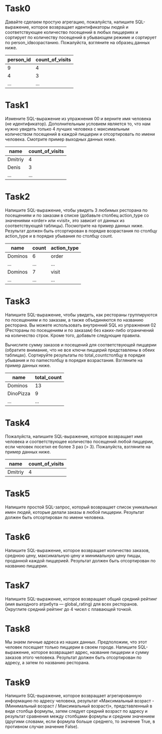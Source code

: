 # Task0
Давайте сделаем простую агрегацию, пожалуйста, напишите SQL-выражение, которое возвращает идентификаторы людей и соответствующее количество посещений в любых пиццериях и сортирует по количеству посещений в убывающем режиме и сортирует по person_idвозрастанию. Пожалуйста, взгляните на образец данных ниже.

| person_id | count_of_visits |
| ------ | ------ |
| 9 | 4 |
| 4 | 3 |
| ... | ... | 

# Task1
Измените SQL-выражение из упражнения 00 и верните имя человека (не идентификатор). Дополнительным условием является то, что нам нужно увидеть только 4 лучших человека с максимальным количеством посещений в каждой пиццерии и отсортировать по имени человека. Смотрите пример выходных данных ниже.

| name | count_of_visits |
| ------ | ------ |
| Dmitriy | 4 |
| Denis | 3 |
| ... | ... | 

# Task2
Напишите SQL-выражение, чтобы увидеть 3 любимых ресторана по посещениям и по заказам в списке (добавьте столбец action_type со значениями «order» или «visit», это зависит от данных из соответствующей таблицы). Посмотрите на пример данных ниже. Результат должен быть отсортирован в порядке возрастания по столбцу action_type и в порядке убывания по столбцу count.

| name | count | action_type |
| ------ | ------ | ------ |
| Dominos | 6 | order |
| ... | ... | ... |
| Dominos | 7 | visit |
| ... | ... | ... |

# Task3
Напишите SQL-выражение, чтобы увидеть, как рестораны группируются по посещениям и по заказам, а также объединяются по названию ресторана. 
Вы можете использовать внутренний SQL из упражнения 02 (Рестораны по посещениям и по заказам) без каких-либо ограничений на количество строк.
Кроме того, добавьте следующие правила.

Вычислите сумму заказов и посещений для соответствующей пиццерии (обратите внимание, что не все ключи пиццерий представлены в обеих таблицах).
Сортируйте результаты по total_countстолбцу в порядке убывания и по nameстолбцу в порядке возрастания. Взгляните на пример данных ниже.

| name | total_count |
| ------ | ------ |
| Dominos | 13 |
| DinoPizza | 9 |
| ... | ... | 

# Task4
Пожалуйста, напишите SQL-выражение, которое возвращает имя человека и соответствующее количество посещений любой пиццерии, если человек посетил ее более 3 раз (> 3). Пожалуйста, взгляните на пример данных ниже.

| name | count_of_visits |
| ------ | ------ |
| Dmitriy | 4 |

# Task5
Напишите простой SQL-запрос, который возвращает список уникальных имен людей, которые делали заказы в любой пиццерии. Результат должен быть отсортирован по имени человека.

# Task6
Напишите SQL-выражение, которое возвращает количество заказов, среднюю цену, максимальную цену и минимальную цену пиццы, проданной каждой пиццерией. Результат должен быть отсортирован по названию пиццерии.

# Task7
Напишите SQL-выражение, которое возвращает общий средний рейтинг (имя выходного атрибута — global_rating) для всех ресторанов. Округлите средний рейтинг до 4 чисел с плавающей точкой.

# Task8
Мы знаем личные адреса из наших данных. Предположим, что этот человек посещает только пиццерии в своем городе. Напишите SQL-выражение, которое возвращает адрес, название пиццерии и сумму заказов этого человека. Результат должен быть отсортирован по адресу, а затем по названию ресторана. 

# Task9
Напишите SQL-выражение, которое возвращает агрегированную информацию по адресу человека, результат «Максимальный возраст - (Минимальный возраст / Максимальный возраст)», представленный в виде столбца формулы, затем следует средний возраст по адресу и результат сравнения между столбцами формулы и средним значением (другими словами, если формула больше среднего, то значение True, в противном случае значение False).